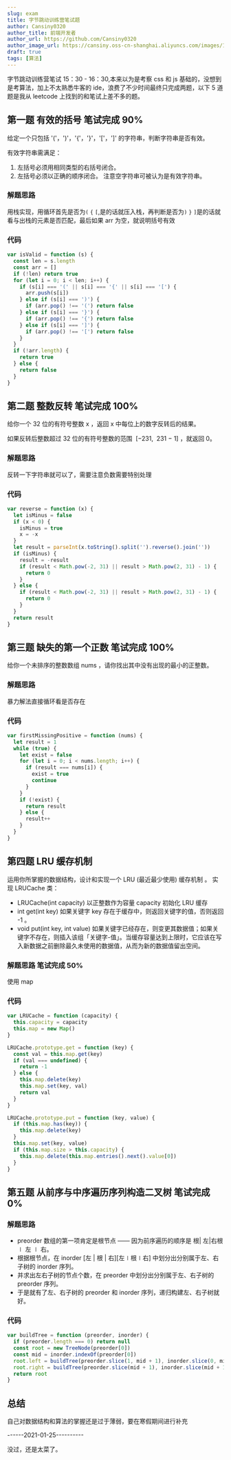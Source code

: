 ```yaml
---
slug: exam
title: 字节跳动训练营笔试题
author: Cansiny0320
author_title: 前端开发者
author_url: https://github.com/Cansiny0320
author_image_url: https://cansiny.oss-cn-shanghai.aliyuncs.com/images/1618298366420-logo.jpg
draft: true
tags: [算法]
---
```


字节跳动训练营笔试 15：30 - 16：30,本来以为是考察 css 和 js 基础的，没想到是考算法，加上不太熟悉牛客的 ide，浪费了不少时间最终只完成两题，以下 5 道题是我从 leetcode 上找到的和笔试上差不多的题。

<!--truncate-->

## 第一题 有效的括号 笔试完成 90%

给定一个只包括 '('，')'，'{'，'}'，'['，']' 的字符串，判断字符串是否有效。

有效字符串需满足：

1. 左括号必须用相同类型的右括号闭合。
2. 左括号必须以正确的顺序闭合。
   注意空字符串可被认为是有效字符串。

### 解题思路

用栈实现，用循环首先是否为`(` `{` `[`,是的话就压入栈，再判断是否为`)` `}` `]`是的话就看与出栈的元素是否匹配，最后如果 arr 为空，就说明括号有效

### 代码

```javascript
var isValid = function (s) {
  const len = s.length
  const arr = []
  if (!len) return true
  for (let i = 0; i < len; i++) {
    if (s[i] === '(' || s[i] === '{' || s[i] === '[') {
      arr.push(s[i])
    } else if (s[i] === ')') {
      if (arr.pop() !== '(') return false
    } else if (s[i] === '}') {
      if (arr.pop() !== '{') return false
    } else if (s[i] === ']') {
      if (arr.pop() !== '[') return false
    }
  }
  if (!arr.length) {
    return true
  } else {
    return false
  }
}
```

## 第二题 整数反转 笔试完成 100%

给你一个 32 位的有符号整数 x ，返回 x 中每位上的数字反转后的结果。

如果反转后整数超过 32 位的有符号整数的范围  [−231,  231 − 1] ，就返回 0。

### 解题思路

反转一下字符串就可以了，需要注意负数需要特别处理

### 代码

```javascript
var reverse = function (x) {
  let isMinus = false
  if (x < 0) {
    isMinus = true
    x = -x
  }
  let result = parseInt(x.toString().split('').reverse().join(''))
  if (isMinus) {
    result = -result
    if (result < Math.pow(-2, 31) || result > Math.pow(2, 31) - 1) {
      return 0
    }
  } else {
    if (result < Math.pow(-2, 31) || result > Math.pow(2, 31) - 1) {
      return 0
    }
  }
  return result
}
```

## 第三题 缺失的第一个正数 笔试完成 100%

给你一个未排序的整数数组 nums ，请你找出其中没有出现的最小的正整数。

### 解题思路

暴力解法直接循环看是否存在

### 代码

```javascript
var firstMissingPositive = function (nums) {
  let result = 1
  while (true) {
    let exist = false
    for (let i = 0; i < nums.length; i++) {
      if (result === nums[i]) {
        exist = true
        continue
      }
    }
    if (!exist) {
      return result
    } else {
      result++
    }
  }
}
```

## 第四题 LRU 缓存机制

运用你所掌握的数据结构，设计和实现一个 LRU (最近最少使用) 缓存机制 。
实现 LRUCache 类：

- LRUCache(int capacity) 以正整数作为容量 capacity 初始化 LRU 缓存
- int get(int key) 如果关键字 key 存在于缓存中，则返回关键字的值，否则返回 -1 。
- void put(int key, int value) 如果关键字已经存在，则变更其数据值；如果关键字不存在，则插入该组「关键字-值」。当缓存容量达到上限时，它应该在写入新数据之前删除最久未使用的数据值，从而为新的数据值留出空间。

### 解题思路 笔试完成 50%

使用 map

### 代码

```javascript
var LRUCache = function (capacity) {
  this.capacity = capacity
  this.map = new Map()
}

LRUCache.prototype.get = function (key) {
  const val = this.map.get(key)
  if (val === undefined) {
    return -1
  } else {
    this.map.delete(key)
    this.map.set(key, val)
    return val
  }
}

LRUCache.prototype.put = function (key, value) {
  if (this.map.has(key)) {
    this.map.delete(key)
  }
  this.map.set(key, value)
  if (this.map.size > this.capacity) {
    this.map.delete(this.map.entries().next().value[0])
  }
}
```

## 第五题 从前序与中序遍历序列构造二叉树 笔试完成 0%

### 解题思路

- preorder 数组的第一项肯定是根节点 —— 因为前序遍历的顺序是 根| 左|右根 ∣ 左 ∣ 右。
- 根据根节点，在 inorder [左 | 根 | 右][左∣根∣右] 中划分出分别属于左、右子树的 inorder 序列。
- 并求出左右子树的节点个数，在 preorder 中划分出分别属于左、右子树的 preorder 序列。
- 于是就有了左、右子树的 preorder 和 inorder 序列，递归构建左、右子树就好。

### 代码

```javascript
var buildTree = function (preorder, inorder) {
  if (preorder.length === 0) return null
  const root = new TreeNode(preorder[0])
  const mid = inorder.indexOf(preorder[0])
  root.left = buildTree(preorder.slice(1, mid + 1), inorder.slice(0, mid))
  root.right = buildTree(preorder.slice(mid + 1), inorder.slice(mid + 1))
  return root
}
```

## 总结

自己对数据结构和算法的掌握还是过于薄弱，要在寒假期间进行补充

------2021-01-25----------

没过，还是太菜了。
